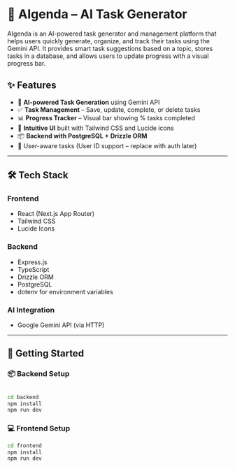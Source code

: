# 🧠 AIgenda – AI Task Generator

AIgenda is an AI-powered task generator and management platform that helps users quickly generate, organize, and track their tasks using the Gemini API. It provides smart task suggestions based on a topic, stores tasks in a database, and allows users to update progress with a visual progress bar.

## ✨ Features

- 🔮 **AI-powered Task Generation** using Gemini API
- ✅ **Task Management** – Save, update, complete, or delete tasks
- 📊 **Progress Tracker** – Visual bar showing % tasks completed
- 🧠 **Intuitive UI** built with Tailwind CSS and Lucide icons
- 📦 **Backend with PostgreSQL + Drizzle ORM**
- 🔐 User-aware tasks (User ID support – replace with auth later)

---

## 🛠️ Tech Stack

### Frontend
- React (Next.js App Router)
- Tailwind CSS
- Lucide Icons

### Backend
- Express.js
- TypeScript
- Drizzle ORM
- PostgreSQL
- dotenv for environment variables

### AI Integration
- Google Gemini API (via HTTP)

---
## 🚀 Getting Started

### 📦 Backend Setup

```bash

cd backend
npm install
npm run dev
```

### 💻 Frontend Setup
```bash
cd frontend
npm install
npm run dev
```

